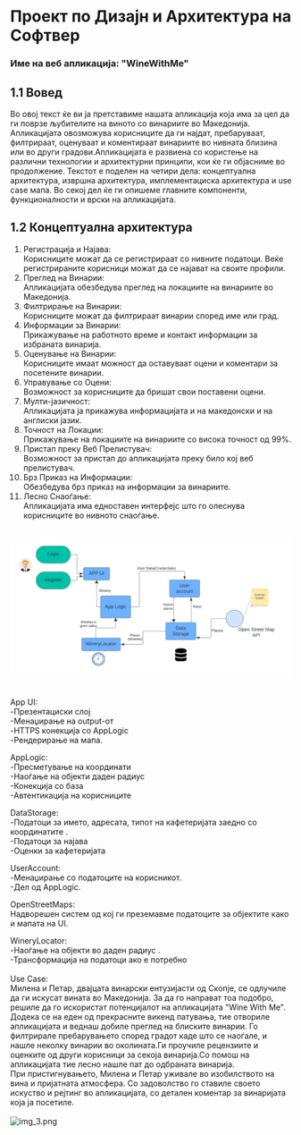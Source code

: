 # Проект по Дизајн и Архитектура на Софтвер

### Име на веб апликација: "WineWithMe"
##	1.1 Вовед
Во овој текст ќе ви ја претставиме нашата апликација која има за цел да ги поврзе љубителите на виното со винариите во Македонија. Апликацијата овозможува корисниците да ги најдат, пребаруваат, филтрираат, оценуваат и коментираат винариите во нивната близина или во други градови.Апликацијата е развиена со користење на различни технологии и архитектурни принципи, кои ќе ги објасниме во продолжение. Текстот е поделен на четири дела: концептуална архитектура, извршна архитектура, имплементациска архитектура и use case мапа. Во секој дел ќе ги опишеме главните компоненти, функционалности и врски на апликацијата.
## 1.2 Концептуална архитектура

1.	Регистрација и Најава:<br>
      Корисниците можат да се регистрираат со нивните податоци.
      Веќе регистрираните корисници можат да се најават на своите профили.
2.	Преглед на Винарии:<br>
      Апликацијата обезбедува преглед на локациите на винариите во Македонија.
3.	Филтрирање на Винарии:<br>
      Корисниците можат да филтрираат винарии според име или град.
4. Информации за Винарии:<br>
   Прикажување на работното време и контакт информации за избраната винарија.
5. Оценување на Винарии:<br>
   Корисниците имаат можност да оставуваат оцени и коментари за посетените винарии.
6. Управување со Оцени:<br>
   Возможност за корисниците да бришат свои поставени оцени.
7. Мулти-јазичност:<br>
   Апликацијата ја прикажува информацијата и на македонски и на англиски јазик.
8. Точност на Локации:<br>
   Прикажување на локациите на винариите со висока точност од 99%.
9. Пристап преку Веб Прелистувач:<br>
   Возможност за пристап до апликацијата преку било кој веб прелистувач.
10. Брз Приказ на Информации:<br>
    Обезбедува брз приказ на информации за винариите.
11. Лесно Снаоѓање:<br>
    Апликацијата има едноставен интерфејс што го олеснува корисниците во нивното снаоѓање.
    <br>
    <br>
  <p>
  <img src="images/img1.png" alt="Image" width="whatever_width_you_prefer">
</p>
<br>
App UI:<br>
-Презентациски слој<br>
-Менаџирање на output-от<br>
-HTTPS конекција со AppLogic<br>
-Рендерирање на мапа.

AppLogic:<br>
-Пресметување на координати<br>
-Наоѓање на објекти даден радиус<br>
-Конекција со база<br>
-Автентикација на корисниците<br>

DataStorage:<br>
-Податоци за името, адресата, типот на кафетеријата заедно со координатите .<br>
-Податоци за најава<br>
-Оценки за кафетеријата<br>

UserAccount:<br>
-Менаџирање со податоците на корисникот.<br>
-Дел од AppLogic.<br>

OpenStreetMaps:<br>
Надворешен систем од кој ги преземавме податоците за објектите како и мапата на UI.<br>

WineryLocator:<br>
-Наоѓање на објекти во даден радиус .<br>
-Трансформација на податоци ако е потребно<br>
<br>
Use Case:<br>
Милена и Петар, двајцата винарски ентузијасти од Скопје, се одлучиле да ги искусат вината во Македонија. За да го направат тоа подобро, решиле да го искористат потенцијалот на апликацијата "Wine With Me".
<br>Додека се на еден од прекрасните викенд патувања, тие отвориле апликацијата и веднаш добиле преглед на блиските винарии. Го филтрирале пребарувањето според градот каде што се наоѓале, и нашле неколку винарии во околината.Ги проучиле рецензиите и оценките од други корисници за секоја винарија.Со помош на апликацијата тие лесно нашле пат до одбраната винарија.
<br>При пристигнувањето, Милена и Петар уживале во изобилството на вина и пријатната атмосфера. Со задоволство го ставиле своето искуство и рејтинг во апликацијата, со детален коментар за винаријата која ја посетиле.
<br><br>![img_3.png](img_3.png)

